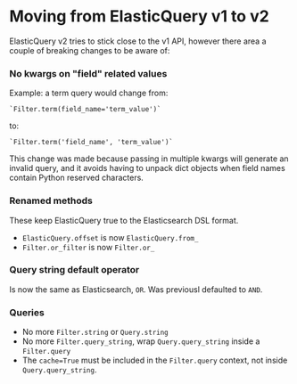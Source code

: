 # Moving from ElasticQuery v1 to v2

ElasticQuery v2 tries to stick close to the v1 API, however there area a couple of breaking changes to be aware of:

### No kwargs on "field" related values

Example: a term query would change from:

    `Filter.term(field_name='term_value')`

to:

    `Filter.term('field_name', 'term_value')`

This change was made because passing in multiple kwargs will generate an invalid query, and it avoids having to unpack dict objects when field names contain Python reserved characters.

### Renamed methods

These keep ElasticQuery true to the Elasticsearch DSL format.

+ `ElasticQuery.offset` is now `ElasticQuery.from_`
+ `Filter.or_filter` is now `Filter.or_`

### Query string default operator

Is now the same as Elasticsearch, `OR`. Was previousl defaulted to `AND`.

### Queries

+ No more `Filter.string` or `Query.string`
+ No more `Filter.query_string`, wrap `Query.query_string` inside a `Filter.query`
+ The `cache=True` must be included in the `Filter.query` context, not inside `Query.query_string`.

